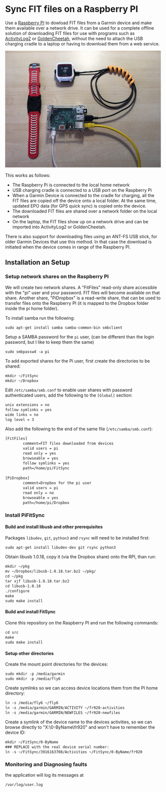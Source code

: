 # Sync FIT files on a Raspberry PI

Use a [Raspberry PI](http://www.raspberrypi.org) to dowload FIT files from a
Garmin device and make them available over a network drive.  It can be used
for a complete offline solution of downloading FIT files for use with programs
such as [ActivityLog2](https://github.com/alex-hhh/ActivityLog2)
or [GoldenCheetah](http://www.goldencheetah.org/), without the need to attach
the USB charging cradle to a laptop or having to download them from a web
service.

![Hardware Setup](./hwsetup.jpg)

This works as follows:

* The Raspberry Pi is connected to the local home network
* USB charging cradle is connected to a USB port on the Raspberry Pi
* When a Garmin Device is connected to the cradle for charging, all the FIT
  files are copied off the device onto a local folder.  At the same time,
  updated EPO data (for GPS quick sync) is copied onto the device.
* The downloaded FIT files are shared over a network folder on the local
  network
* On the laptop, the FIT files show up on a network drive and can be imported
  into ActivityLog2 or GoldenCheetah.

There is also support for downloading files using an ANT-FS USB stick, for
older Garmin Devices that use this method.  In that case the download is
initiated when the device comes in range of the Raspberry PI.

## Installation an Setup

### Setup network shares on the Raspberry PI

We will create two network shares.  A "FitFiles" read-only share accessible
with the "pi" user and your password.  FIT files will become available on that
share.  Another share, "PiDropbox" is a read-write share, that can be used to
transfer files onto the Raspberry PI (it is mapped to the Dropbox folder
inside the pi home folder).

To install samba run the following:

    sudo apt-get install samba samba-common-bin smbclient

Setup a SAMBA password for the `pi` user, (can be different than the login
password, but I like to keep them the same)

    sudo smbpasswd -a pi

To add exported shares for the Pi user, first create the directories to be
shared:

    mkdir ~/FitSync
    mkdir ~/Dropbox

Edit `/etc/samba/smb.conf` to enable user shares with password authenticated
users, add the following to the `[Global]` section:
  
    unix extensions = no
    follow symlinks = yes
    wide links = no
    log level = 3
  
Also add the following to the end of the same file (`/etc/samba/smb.conf`):

    [FitFiles]
            comment=FIT files downloaded from devices
            valid users = pi
            read only = yes
            browseable = yes
            follow symlinks = yes
            path=/home/pi/FitSync

    [PiDropbox]
            comment=Dropbox for the pi user
            valid users = pi
            read only = no
            browseable = yes
            path=/home/pi/Dropbox

### Install PiFitSync

#### Build and install libusb and other prerequisites

Packages `libudev`, `git`, `python3` and `rsync` will need to be installed
first:
  
    sudo apt-get install libudev-dev git rsync python3

Obtain libusb 1.0.18, copy it (via the Dropbox share) onto the RPI, than run:

    mkdir ~/pkg
    mv ~/Dropbox/libusb-1.0.18.tar.bz2 ~/pkg/
    cd ~/pkg
    tar xjf libusb-1.0.18.tar.bz2
    cd libusb-1.0.18
    ./configure
    make
    sudo make install
    
#### Build and install FitSync

Clone this repository on the Raspberry PI and run the following commands:
  
    cd src
    make
    sudo make install

#### Setup other directories

Create the mount point directories for the devices:

    sudo mkdir -p /media/garmin
    sudo mkdir -p /media/fly6

Create symlinks so we can access device locations them from the PI home
directory:
    
    ln -s /media/fly6 ~/fly6
    ln -s /media/garmin/GARMIN/ACTIVITY ~/fr920-activities
    ln -s /media/garmin/GARMIN/NEWFILES ~/fr920-newfiles

Create a symlink of the device name to the devices activities, so we can
browse directly to "X:\0-ByName\fr920" and won't have to remember the device
ID:
    
    mkdir ~/FitSync/0-ByName
    ### REPLACE with the real device serial number:
    ln -s ~/FitSync/3916163708/Activities ~/FitSync/0-ByName/fr920

### Monitoring and Diagnosing faults

the application will log its messages at 

    /var/log/user.log
    
